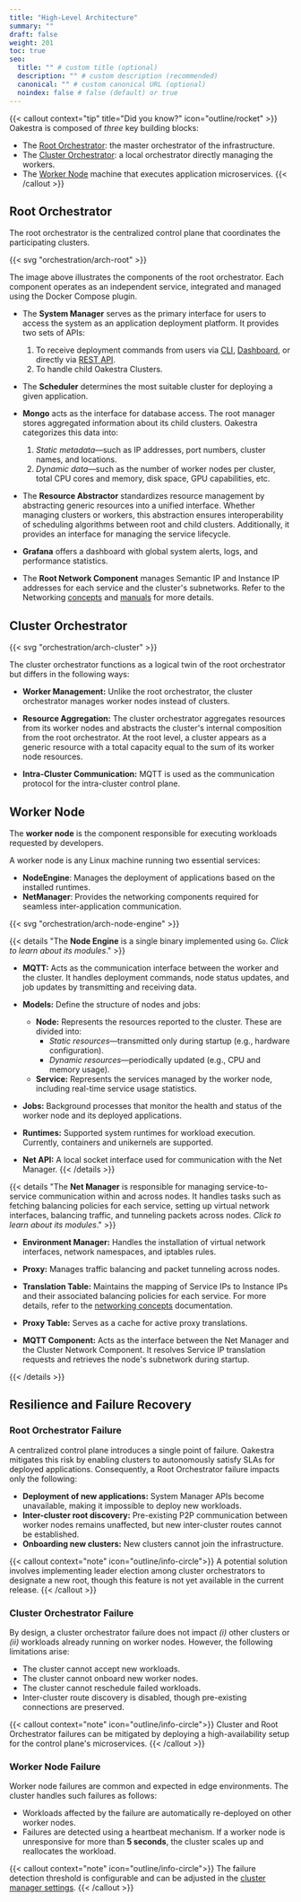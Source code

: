 ```yaml
---
title: "High-Level Architecture"
summary: ""
draft: false
weight: 201
toc: true
seo:
  title: "" # custom title (optional)
  description: "" # custom description (recommended)
  canonical: "" # custom canonical URL (optional)
  noindex: false # false (default) or true
---
```


{{< callout context="tip" title="Did you know?" icon="outline/rocket" >}}
Oakestra is composed of *three* key building blocks:
* The [Root Orchestrator](#root-orchestrator): the master orchestrator of the infrastructure. 
* The [Cluster Orchestrator](#cluster-orchestrator): a local orchestrator directly managing the workers. 
* The [Worker Node](#worker-node) machine that executes application microservices.
{{< /callout >}}

## Root Orchestrator

The root orchestrator is the centralized control plane that coordinates the participating clusters.

{{< svg "orchestration/arch-root" >}}

The image above illustrates the components of the root orchestrator. Each component operates as an independent service, integrated and managed using the Docker Compose plugin.

* The **System Manager** serves as the primary interface for users to access the system as an application deployment platform. It provides two sets of APIs:
  1. To receive deployment commands from users via [CLI](../../getting-started/deploy-app/with-the-cli/), [Dashboard](../../getting-started/deploy-app/with-the-dashboard/), or directly via [REST API](../../getting-started/deploy-app/with-the-api/).
  2. To handle child Oakestra Clusters.
   
* The **Scheduler** determines the most suitable cluster for deploying a given application.

* **Mongo** acts as the interface for database access. The root manager stores aggregated information about its child clusters. Oakestra categorizes this data into:
  1. *Static metadata*—such as IP addresses, port numbers, cluster names, and locations.
  2. *Dynamic data*—such as the number of worker nodes per cluster, total CPU cores and memory, disk space, GPU capabilities, etc.

* The **Resource Abstractor** standardizes resource management by abstracting generic resources into a unified interface. Whether managing clusters or workers, this abstraction ensures interoperability of scheduling algorithms between root and child clusters. Additionally, it provides an interface for managing the service lifecycle.

* **Grafana** offers a dashboard with global system alerts, logs, and performance statistics.

* The **Root Network Component** manages Semantic IP and Instance IP addresses for each service and the cluster's subnetworks. Refer to the Networking [concepts](../networking) and [manuals](../../manuals/networking-internals/semantic-addressing/) for more details.


## Cluster Orchestrator

{{< svg "orchestration/arch-cluster" >}}

The cluster orchestrator functions as a logical twin of the root orchestrator but differs in the following ways:

* **Worker Management:** Unlike the root orchestrator, the cluster orchestrator manages worker nodes instead of clusters.

* **Resource Aggregation:** The cluster orchestrator aggregates resources from its worker nodes and abstracts the cluster's internal composition from the root orchestrator. At the root level, a cluster appears as a generic resource with a total capacity equal to the sum of its worker node resources.

* **Intra-Cluster Communication:** MQTT is used as the communication protocol for the intra-cluster control plane.


## Worker Node

The **worker node** is the component responsible for executing workloads requested by developers. 

A worker node is any Linux machine running two essential services:

* **NodeEngine**: Manages the deployment of applications based on the installed runtimes.  
* **NetManager**: Provides the networking components required for seamless inter-application communication.

{{< svg "orchestration/arch-node-engine" >}}

{{< details "The **Node Engine** is a single binary implemented using `Go`. *Click to learn about its modules*." >}}
* **MQTT:** Acts as the communication interface between the worker and the cluster. It handles deployment commands, node status updates, and job updates by transmitting and receiving data.

* **Models:** Define the structure of nodes and jobs:
  * **Node:** Represents the resources reported to the cluster. These are divided into:
    * *Static resources*—transmitted only during startup (e.g., hardware configuration).
    * *Dynamic resources*—periodically updated (e.g., CPU and memory usage).
  * **Service:** Represents the services managed by the worker node, including real-time service usage statistics.

* **Jobs:** Background processes that monitor the health and status of the worker node and its deployed applications.

* **Runtimes:** Supported system runtimes for workload execution. Currently, containers and unikernels are supported.

* **Net API:** A local socket interface used for communication with the Net Manager.
{{< /details >}}

<!-- The **Node Engine** is a single binary implemented using Go and is composed of the following modules:
* **MQTT:** The interface between the worker and the cluster. Deployment commands, node status
updates, and job updates are pushed and received with this component.
* **Models:** Models that describe the nodes and jobs  
    * Node: Describes the resources that are transmitted to the cluster. These are decomposed into static resources, which are only transmitted at startup, and dynamic resources, which are periodically updated, e.g. CPU/memory
    * Service: Describes the services that are managed by this worker node, as well as the real-time
 service usage statistics
* **Jobs:** Background jobs that monitor the status of the worker node and the deployed applications
* **Runtimes:** The supported system runtimes. Currently, containers and Unikernels are supported
* **Net API:** local socket used to interact with the Net Manager. -->

{{< details "The **Net Manager** is responsible for managing service-to-service communication within and across nodes. It handles tasks such as fetching balancing policies for each service, setting up virtual network interfaces, balancing traffic, and tunneling packets across nodes. *Click to learn about its modules*." >}}

* **Environment Manager:** Handles the installation of virtual network interfaces, network namespaces, and iptables rules.

* **Proxy:** Manages traffic balancing and packet tunneling across nodes.

* **Translation Table:** Maintains the mapping of Service IPs to Instance IPs and their associated balancing policies for each service. For more details, refer to the [networking concepts](../networking) documentation.

* **Proxy Table:** Serves as a cache for active proxy translations.

* **MQTT Component:** Acts as the interface between the Net Manager and the Cluster Network Component. It resolves Service IP translation requests and retrieves the node's subnetwork during startup.

{{< /details >}}

<!--The **Net Manager** component manages the service-to-service communication within and across nodes. It fetches the balancing policies for each service, installs the virtual network interfaces, ensures traffic balancing and tunnels the packets across nodes. The Net Manager is composed of the following modules:

* **Environment Manager:** Responsible for the installation of virtual network interfaces, network namespaces, and iptables.
* **Proxy:** The component that manages the traffic balancing and the tunneling of packets across nodes.
* **Translation table:** Table of the Service IP <-> Instance IPs+Balancing Polocy translation for each service. More details in the [networking concepts](../networking) docs.
* **Proxy Table:** Cache for the active proxy translations.
* **MQTT component:** The interface between the Net Manager and the Cluster Network Component. It is used to resolve Service IP translation requests and ask for the node's subnetwork at startup. -->

## Resilience and Failure Recovery

### Root Orchestrator Failure
A centralized control plane introduces a single point of failure. Oakestra mitigates this risk by enabling clusters to autonomously satisfy SLAs for deployed applications. Consequently, a Root Orchestrator failure impacts only the following:

- **Deployment of new applications:** System Manager APIs become unavailable, making it impossible to deploy new workloads.
- **Inter-cluster root discovery:** Pre-existing P2P communication between worker nodes remains unaffected, but new inter-cluster routes cannot be established.
- **Onboarding new clusters:** New clusters cannot join the infrastructure.

{{< callout context="note" icon="outline/info-circle">}}
A potential solution involves implementing leader election among cluster orchestrators to designate a new root, though this feature is not yet available in the current release.
{{< /callout >}}

<!-- The key drawback of a centralized control plane is that it represents a single point of failure. Oakestra mitigates this by ensuring that the clusters are able to satisfy the SLAs for deployed applications autonomously. Therefore, by design, a Root Orchestrator failure only affects the following orchestration aspects:
- Deployment of new applications. The system manager APIs are not available, and therefore, deploying new workloads is not possible.
- Inter-cluster root discovery. Pre-existing P2P worker node communication is not affected. However, new inter-cluster routes cannot be discovered. 
- New clusters cannot join the infrastructure. 

Solutions based on leader election for a new root among cluster orchestrators are a possible solution. However, this feature has not yet been implemented in the current release. -->

### Cluster Orchestrator Failure
<!-- The failure of a cluster orchestrator by design must not affect **(i)** other clusters **(ii)** running workloads on the workers. With the current design, a failure of the cluster orchestrator has the following consequences: 
- The cluster is not able to receive new workloads.
- The cluster is not able to connect new workers.
- The cluster is not able to reschedule failed workloads. 
- Inter-cluster network route discovery is not possible. Only pre-existing connections are maintained. -->

By design, a cluster orchestrator failure does not impact *(i)* other clusters or *(ii)* workloads already running on worker nodes. However, the following limitations arise:

- The cluster cannot accept new workloads.
- The cluster cannot onboard new worker nodes.
- The cluster cannot reschedule failed workloads.
- Inter-cluster route discovery is disabled, though pre-existing connections are preserved.

{{< callout context="note" icon="outline/info-circle">}}
Cluster and Root Orchestrator failures can be mitigated by deploying a high-availability setup for the control plane's microservices.
{{< /callout >}}

### Worker Node Failure
<!-- A worker node failure is common and expected at the edge. The cluster will re-deploy the workload affected by the worker failure. Worker failures are detected via a heartbeat mechanism. If a worker stops responding for more than 5 seconds, the cluster will scale up and re-deploy the workload on another worker. The worker node failure time threshold is a [parameter](https://github.com/oakestra/oakestra/blob/c0f3250ebdf8fbff5d35c1662e59cb1f4a8e899a/cluster_orchestrator/cluster-manager/cluster_manager.py#L52) of the cluster manager. -->


Worker node failures are common and expected in edge environments. The cluster handles such failures as follows:

- Workloads affected by the failure are automatically re-deployed on other worker nodes.
- Failures are detected using a heartbeat mechanism. If a worker node is unresponsive for more than **5 seconds**, the cluster scales up and reallocates the workload.

{{< callout context="note" icon="outline/info-circle">}}
The failure detection threshold is configurable and can be adjusted in the [cluster manager settings](https://github.com/oakestra/oakestra/blob/c0f3250ebdf8fbff5d35c1662e59cb1f4a8e899a/cluster_orchestrator/cluster-manager/cluster_manager.py#L52).
{{< /callout >}}
